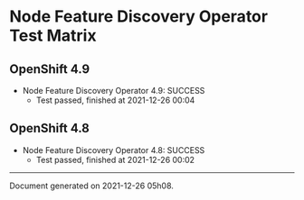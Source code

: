 
Node Feature Discovery Operator Test Matrix
===========================================

OpenShift 4.9
-------------



* Node Feature Discovery Operator 4.9: SUCCESS
  - Test passed, finished at 2021-12-26 00:04

OpenShift 4.8
-------------



* Node Feature Discovery Operator 4.8: SUCCESS
  - Test passed, finished at 2021-12-26 00:02

---
Document generated on 2021-12-26 05h08.
